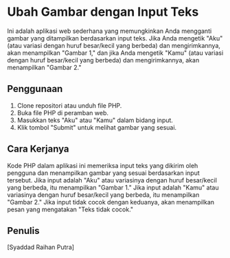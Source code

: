 # Ubah Gambar dengan Input Teks

Ini adalah aplikasi web sederhana yang memungkinkan Anda mengganti gambar yang ditampilkan berdasarkan input teks. Jika Anda mengetik "Aku" (atau variasi dengan huruf besar/kecil yang berbeda) dan mengirimkannya, akan menampilkan "Gambar 1," dan jika Anda mengetik "Kamu" (atau variasi dengan huruf besar/kecil yang berbeda) dan mengirimkannya, akan menampilkan "Gambar 2."

## Penggunaan

1. Clone repositori atau unduh file PHP.
2. Buka file PHP di peramban web.
3. Masukkan teks "Aku" atau "Kamu" dalam bidang input.
4. Klik tombol "Submit" untuk melihat gambar yang sesuai.

## Cara Kerjanya

Kode PHP dalam aplikasi ini memeriksa input teks yang dikirim oleh pengguna dan menampilkan gambar yang sesuai berdasarkan input tersebut. Jika input adalah "Aku" atau variasinya dengan huruf besar/kecil yang berbeda, itu menampilkan "Gambar 1." Jika input adalah "Kamu" atau variasinya dengan huruf besar/kecil yang berbeda, itu menampilkan "Gambar 2." Jika input tidak cocok dengan keduanya, akan menampilkan pesan yang mengatakan "Teks tidak cocok."

## Penulis

[Syaddad Raihan Putra]
